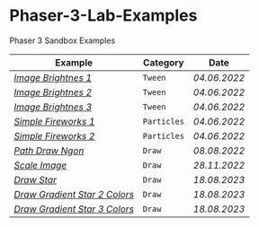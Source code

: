 # Phaser-3-Lab-Examples
Phaser 3 Sandbox Examples

Example | Category | Date
--- | --- | ---
*[Image Brightnes 1](https://labs.phaser.io/edit.html?src=https://raw.githubusercontent.com/MerlinEl/Phaser-3-Lab-Examples/main/scripts/tweens/Tween-Image-Brightness-001.js?123)* | `Tween` | *04.06.2022*
*[Image Brightnes 2](https://labs.phaser.io/edit.html?src=https://raw.githubusercontent.com/MerlinEl/Phaser-3-Lab-Examples/main/scripts/tweens/Tween-Image-Brightness-002.js?123)* | `Tween` | *04.06.2022*
*[Image Brightnes 3](https://labs.phaser.io/edit.html?src=https://raw.githubusercontent.com/MerlinEl/Phaser-3-Lab-Examples/main/scripts/tweens/Tween-Image-Brightness-003.js?123)* | `Tween` | *04.06.2022*
*[Simple Fireworks 1](https://labs.phaser.io/edit.html?src=https://raw.githubusercontent.com/MerlinEl/Phaser-3-Lab-Examples/main/scripts/particles/Simple-Fireworks-001.js?123)* | `Particles` | *04.06.2022*
*[Simple Fireworks 2](https://labs.phaser.io/edit.html?src=https://raw.githubusercontent.com/MerlinEl/Phaser-3-Lab-Examples/main/scripts/particles/Simple-Fireworks-002.js?123)* | `Particles` | *04.06.2022*
*[Path Draw Ngon](https://labs.phaser.io/edit.html?src=https://raw.githubusercontent.com/MerlinEl/Phaser-3-Lab-Examples/main/scripts/draw/path_ngon.js?123)* | `Draw` | *08.08.2022*
*[Scale Image](https://labs.phaser.io/edit.html?src=https://raw.githubusercontent.com/MerlinEl/Phaser-3-Lab-Examples/main/scripts/draw/image_scale_01.js?123)* | `Draw` | *28.11.2022*
*[Draw Star](https://labs.phaser.io/edit.html?src=https://raw.githubusercontent.com/MerlinEl/Phaser-3-Lab-Examples/main/scripts/draw/draw_star_01.js?123)* | `Draw` | *18.08.2023*
*[Draw Gradient Star 2 Colors](https://labs.phaser.io/edit.html?src=https://raw.githubusercontent.com/MerlinEl/Phaser-3-Lab-Examples/main/scripts/draw/draw_gradient_star_01.js?123)* | `Draw` | *18.08.2023*
*[Draw Gradient Star 3 Colors](https://labs.phaser.io/edit.html?src=https://raw.githubusercontent.com/MerlinEl/Phaser-3-Lab-Examples/main/scripts/draw/draw_gradient_star_02.js?123)* | `Draw` | *18.08.2023*
